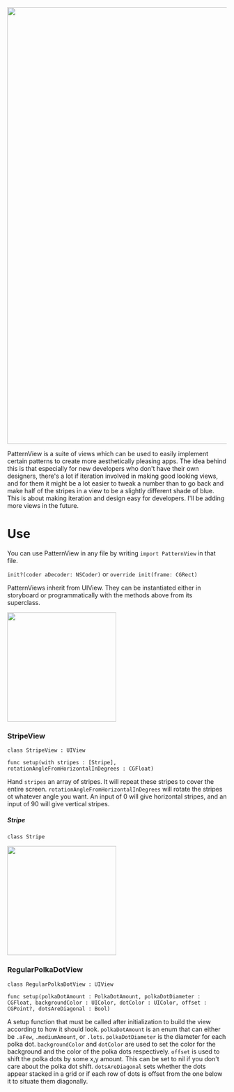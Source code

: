 <img src="http://i.imgur.com/XKDvhvW.png" width="1000">

PatternView is a suite of views which can be used to easily implement certain patterns to create more aesthetically pleasing apps. The idea behind this is that especially for new developers who don't have their own designers, there's a lot if iteration involved in making good looking views, and for them it might be a lot easier to tweak a number than to go back and make half of the stripes in a view to be a slightly different shade of blue. This is about making iteration and design easy for developers. I'll be adding more views in the future.


# Use

You can use PatternView in any file by writing `import PatternView` in that file.

`init?(coder aDecoder: NSCoder)` or `override init(frame: CGRect) `

PatternViews inherit from UIView. They can be instantiated either in storyboard or programmatically with the methods above from its superclass.



<img src="http://i.imgur.com/6QW8uRD.png" width="250">

### StripeView

`class StripeView : UIView`

`func setup(with stripes : [Stripe], rotationAngleFromHorizontalInDegrees : CGFloat)`

Hand `stripes` an array of stripes. It will repeat these stripes to cover the entire screen. `rotationAngleFromHorizontalInDegrees` will rotate the stripes ot whatever angle you want. An input of 0 will give horizontal stripes, and an input of 90 will give vertical stripes.

##### Stripe

`class Stripe`






<img src="http://http://i.imgur.com/kD37Y20.png" width="250">

### RegularPolkaDotView

`class RegularPolkaDotView : UIView`

`func setup(polkaDotAmount : PolkaDotAmount, polkaDotDiameter : CGFloat, backgroundColor : UIColor, dotColor : UIColor, offset : CGPoint?, dotsAreDiagonal : Bool)`

A setup function that must be called after initialization to build the view according to how it should look. `polkaDotAmount` is an enum that can either be `.aFew`, `.mediumAmount`, or `.lots`. `polkaDotDiameter` is the diameter for each polka dot. `backgroundColor` and `dotColor` are used to set the color for the background and the color of the polka dots respectively. `offset` is used to shift the polka dots by some x,y amount. This can be set to nil if you don't care about the polka dot shift. `dotsAreDiagonal` sets whether the dots appear stacked in a grid or if each row of dots is offset from the one below it to situate them diagonally.
